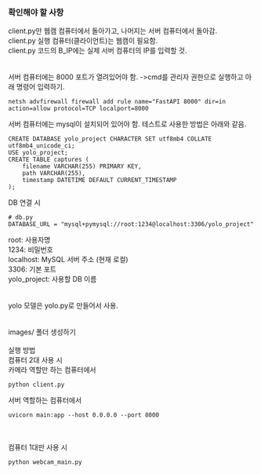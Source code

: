 ### 확인해야 할 사항
client.py만 웹캠 컴퓨터에서 돌아가고, 나머지는 서버 컴퓨터에서 돌아감.<br>
client.py 실행 컴퓨터(클라이언트)는 웹캠이 필요함.<br>
client.py 코드의 B_IP에는 실제 서버 컴퓨터의 IP를 입력할 것.<br>
<br><br>
서버 컴퓨터에는 8000 포트가 열려있어야 함. ->cmd를 관리자 권한으로 실행하고 아래 명령어 입력하기.
```
netsh advfirewall firewall add rule name="FastAPI 8000" dir=in action=allow protocol=TCP localport=8000
```
서버 컴퓨터에는 mysql이 설치되어 있어야 함. 테스트로 사용한 방법은 아래와 같음.
```
CREATE DATABASE yolo_project CHARACTER SET utf8mb4 COLLATE utf8mb4_unicode_ci;
USE yolo_project;
CREATE TABLE captures (
    filename VARCHAR(255) PRIMARY KEY,
    path VARCHAR(255),
    timestamp DATETIME DEFAULT CURRENT_TIMESTAMP
);
```
DB 연결 시
```
# db.py
DATABASE_URL = "mysql+pymysql://root:1234@localhost:3306/yolo_project"
```
root: 사용자명<br>
1234: 비밀번호<br>
localhost: MySQL 서버 주소 (현재 로컬)<br>
3306: 기본 포트<br>
yolo_project: 사용할 DB 이름<br>
<br><br>
yolo 모델은 yolo.py로 만들어서 사용.<br>
<br><br>
images/ 폴더 생성하기
<br><br>
실행 방법<br>
컴퓨터 2대 사용 시<br>
카메라 역할만 하는 컴퓨터에서 
```
python client.py
```
서버 역할하는 컴퓨터에서
```
uvicorn main:app --host 0.0.0.0 --port 8000
```
<br><br>
컴퓨터 1대만 사용 시
```
python webcam_main.py
```
